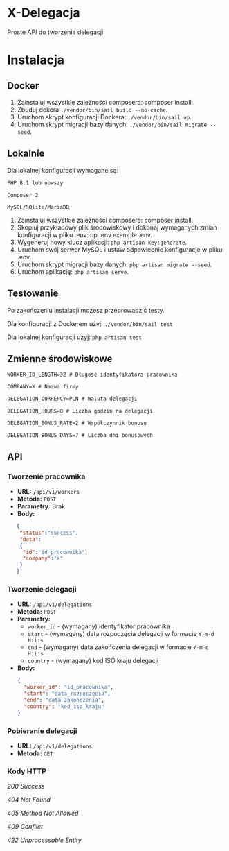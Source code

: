 # X-Delegacja

Proste API do tworzenia delegacji

# Instalacja

## Docker
1. Zainstaluj wszystkie zależności composera: composer install.
2. Zbuduj dokera `./vendor/bin/sail build --no-cache`.
3. Uruchom skrypt konfiguracji Dockera: `./vendor/bin/sail up`.
4. Uruchom skrypt migracji bazy danych: `./vendor/bin/sail migrate --seed`.


## Lokalnie
Dla lokalnej konfiguracji wymagane są:

`PHP 8.1 lub nowszy`

`Composer 2`

`MySQL/SQlite/MariaDB`

1. Zainstaluj wszystkie zależności composera: composer install.
2. Skopiuj przykładowy plik środowiskowy i dokonaj wymaganych zmian konfiguracji w pliku .env: cp .env.example .env.
3. Wygeneruj nowy klucz aplikacji: `php artisan key:generate`.
4. Uruchom swój serwer MySQL i ustaw odpowiednie konfiguracje w pliku .env.
5. Uruchom skrypt migracji bazy danych: `php artisan migrate --seed`.
6. Uruchom aplikację: `php artisan serve`.

## Testowanie

Po zakończeniu instalacji możesz przeprowadzić testy.

Dla konfiguracji z Dockerem użyj: `./vendor/bin/sail test`

Dla lokalnej konfiguracji użyj: `php artisan test`

## Zmienne środowiskowe

`WORKER_ID_LENGTH=32 # Długość identyfikatora pracownika`

`COMPANY=X # Nazwa firmy`

`DELEGATION_CURRENCY=PLN # Waluta delegacji`

`DELEGATION_HOURS=8 # Liczba godzin na delegacji`

`DELEGATION_BONUS_RATE=2 # Współczynnik bonusu`

`DELEGATION_BONUS_DAYS=7 # Liczba dni bonusowych`

## API

### Tworzenie pracownika

- **URL:** `/api/v1/workers`
- **Metoda:** `POST`
- **Parametry:** Brak
- **Body:**
 ```json
    {
     "status":"success",
     "data":
     {
      "id":"id_pracownika",
      "company":"X"
     }
    }
 ```



### Tworzenie delegacji

- **URL:** `/api/v1/delegations`
- **Metoda:** `POST`
- **Parametry:**
    - `worker_id` - (wymagany) identyfikator pracownika
    - `start` - (wymagany) data rozpoczęcia delegacji w formacie `Y-m-d H:i:s`
    - `end` - (wymagany) data zakończenia delegacji w formacie `Y-m-d H:i:s`
    - `country` - (wymagany) kod ISO kraju delegacji
- **Body:**
  ```json
  {
    "worker_id": "id_pracownika",
    "start": "data_rozpoczęcia",
    "end": "data_zakończenia",
    "country": "kod_iso_kraju"
  }

### Pobieranie delegacji

- **URL:** `/api/v1/delegations`
- **Metoda:** `GET`


### Kody HTTP

*200 Success*

*404 Not Found*

*405 Method Not Allowed*

*409 Conflict*

*422 Unprocessable Entity*
